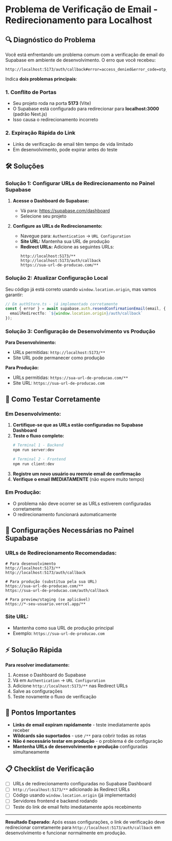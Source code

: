 # Problema de Verificação de Email - Redirecionamento para Localhost

## 🔍 Diagnóstico do Problema

Você está enfrentando um problema comum com a verificação de email do Supabase em ambiente de desenvolvimento. O erro que você recebeu:

```
http://localhost:5173/auth/callback#error=access_denied&error_code=otp_expired&error_description=Email+link+is+invalid+or+has+expired
```

Indica **dois problemas principais**:

### 1. **Conflito de Portas**
- Seu projeto roda na porta **5173** (Vite)
- O Supabase está configurado para redirecionar para **localhost:3000** (padrão Next.js)
- Isso causa o redirecionamento incorreto

### 2. **Expiração Rápida do Link**
- Links de verificação de email têm tempo de vida limitado
- Em desenvolvimento, pode expirar antes do teste

## 🛠️ Soluções

### Solução 1: Configurar URLs de Redirecionamento no Painel Supabase

1. **Acesse o Dashboard do Supabase:**
   - Vá para: https://supabase.com/dashboard
   - Selecione seu projeto

2. **Configure as URLs de Redirecionamento:**
   - Navegue para: `Authentication` → `URL Configuration`
   - **Site URL:** Mantenha sua URL de produção
   - **Redirect URLs:** Adicione as seguintes URLs:
     ```
     http://localhost:5173/**
     http://localhost:5173/auth/callback
     https://sua-url-de-producao.com/**
     ```

### Solução 2: Atualizar Configuração Local

Seu código já está correto usando `window.location.origin`, mas vamos garantir:

```typescript
// Em authStore.ts - já implementado corretamente
const { error } = await supabase.auth.resendConfirmationEmail(email, {
  emailRedirectTo: `${window.location.origin}/auth/callback`
});
```

### Solução 3: Configuração de Desenvolvimento vs Produção

**Para Desenvolvimento:**
- URLs permitidas: `http://localhost:5173/**`
- Site URL pode permanecer como produção

**Para Produção:**
- URLs permitidas: `https://sua-url-de-producao.com/**`
- Site URL: `https://sua-url-de-producao.com`

## 🧪 Como Testar Corretamente

### Em Desenvolvimento:

1. **Certifique-se que as URLs estão configuradas no Supabase Dashboard**
2. **Teste o fluxo completo:**
   ```bash
   # Terminal 1 - Backend
   npm run server:dev
   
   # Terminal 2 - Frontend  
   npm run client:dev
   ```
3. **Registre um novo usuário ou reenvie email de confirmação**
4. **Verifique o email IMEDIATAMENTE** (não espere muito tempo)

### Em Produção:
- O problema não deve ocorrer se as URLs estiverem configuradas corretamente
- O redirecionamento funcionará automaticamente

## 🔧 Configurações Necessárias no Painel Supabase

### URLs de Redirecionamento Recomendadas:

```
# Para desenvolvimento
http://localhost:5173/**
http://localhost:5173/auth/callback

# Para produção (substitua pela sua URL)
https://sua-url-de-producao.com/**
https://sua-url-de-producao.com/auth/callback

# Para preview/staging (se aplicável)
https://*-seu-usuario.vercel.app/**
```

### Site URL:
- Mantenha como sua URL de produção principal
- Exemplo: `https://sua-url-de-producao.com`

## ⚡ Solução Rápida

**Para resolver imediatamente:**

1. Acesse o Dashboard do Supabase
2. Vá em `Authentication` → `URL Configuration`
3. Adicione `http://localhost:5173/**` nas Redirect URLs
4. Salve as configurações
5. Teste novamente o fluxo de verificação

## 🚨 Pontos Importantes

- **Links de email expiram rapidamente** - teste imediatamente após receber
- **Wildcards são suportados** - use `/**` para cobrir todas as rotas
- **Não é necessário testar em produção** - o problema é de configuração
- **Mantenha URLs de desenvolvimento e produção** configuradas simultaneamente

## 📋 Checklist de Verificação

- [ ] URLs de redirecionamento configuradas no Supabase Dashboard
- [ ] `http://localhost:5173/**` adicionado às Redirect URLs
- [ ] Código usando `window.location.origin` (já implementado)
- [ ] Servidores frontend e backend rodando
- [ ] Teste do link de email feito imediatamente após recebimento

---

**Resultado Esperado:** Após essas configurações, o link de verificação deve redirecionar corretamente para `http://localhost:5173/auth/callback` em desenvolvimento e funcionar normalmente em produção.